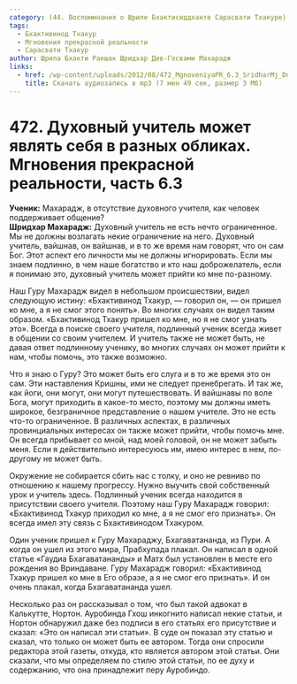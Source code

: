 ```yaml
---
category: (44. Воспоминания о Шриле Бхактисиддханте Сарасвати Тхакуре)
tags:
  - Бхактивинод Тхакур
  - Мгновения прекрасной реальности
  - Сарасвати Тхакур
author: Шрила Бхакти Ракшак Шридхар Дев-Госвами Махарадж
links:
  - href: /wp-content/uploads/2012/08/472_MgnoveniyaPR_6.3_SridharMj_Duhovnyy_uchitel_mojet_yavlyat_sebya_v_raznyh_oblikah.mp3
    title: Скачать аудиозапись в mp3 (7 мин 49 сек, размер 3 Мб)
---
```


# 472. Духовный учитель может являть себя в разных обликах. Мгновения прекрасной реальности, часть 6.3

**Ученик:** Махарадж, в отсутствие духовного учителя, как человек поддерживает общение?\
**Шридхар Махарадж:** Духовный учитель не есть нечто ограниченное. Мы не должны возлагать некие ограничение на него. Духовный учитель, вайшнав, он вайшнав, и в то же время нам говорят, что он сам Бог. Этот аспект его личности мы не должны игнорировать. Если мы знаем подлинно, в чем наше богатство и кто наш доброжелатель, если я понимаю это, духовный учитель может прийти ко мне по-разному.

Наш Гуру Махарадж видел в небольшом происшествии, видел следующую истину: «Бхактивинод Тхакур, — говорил он, — он пришел ко мне, а я не смог этого понять». Во многих случаях он видел таким образом. «Бхактивинод Тхакур пришел ко мне, но я не смог узнать это». Всегда в поиске своего учителя, подлинный ученик всегда живет в общении со своим учителем. И учитель также не может быть, не давая ответ подлинному ученику, во многих случаях он может прийти к нам, чтобы помочь, это также возможно.

Что я знаю о Гуру? Это может быть его слуга и в то же время это он сам. Эти наставления Кришны, ими не следует пренебрегать. И так же, как йоги, они могут, они могут путешествовать. И вайшнавы по воле Бога, могут приходить в какое-то место, поэтому мы должны иметь широкое, безграничное представление о нашем учителе. Это не есть что-то ограниченное. В различных аспектах, в различных провинциальных интересах он также может прийти, чтобы помочь мне. Он всегда прибывает со мной, над моей головой, он не может забыть меня. Если я действительно интересуюсь им, имею интерес в нем, по-другому не может быть.

Окружение не собирается сбить нас с толку, и оно не ревниво по отношению к нашему прогрессу. Нужно выучить свой собственный урок и учитель здесь. Подлинный ученик всегда находится в присутствии своего учителя. Поэтому наш Гуру Махарадж говорил: «Бхактивинод Тхакур приходил ко мне, а я не смог его признать». Он всегда имел эту связь с Бхактивинодом Тхакуром.

Один ученик пришел к Гуру Махараджу, Бхагаватананда, из Пури. А когда он ушел из этого мира, Прабхупада плакал. Он написал в одной статье «Гаудиа Бхагаватананды» и Матх был установлен в месте его рождения во Вриндаване. Гуру Махарадж говорил: «Бхактивинод Тхакур пришел ко мне в Его образе, а я не смог его признать». И он очень плакал, когда Бхагаватананда ушел.

Несколько раз он рассказывал о том, что был такой адвокат в Калькутте, Нортон. Ауробинда Гхош инкогнито написал некие статьи, и Нортон обнаружил даже без подписи в его статьях его присутствие и сказал: «Это он написал эти статьи». В суде он показал эту статью и сказал, что только он может быть ее автором. Тогда они спросили редактора этой газеты, откуда, кто является автором этой статьи. Они сказали, что мы определяем по стилю этой статьи, по ее духу и содержанию, что она принадлежит перу Ауробиндо.

